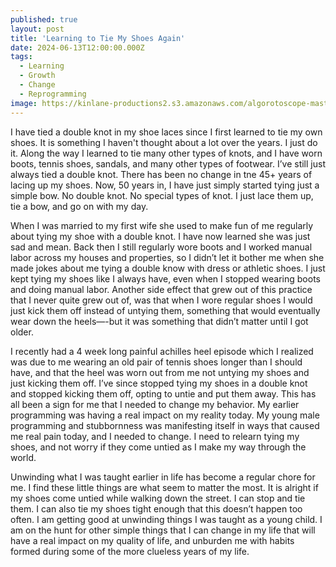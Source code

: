 ```yaml
---
published: true
layout: post
title: 'Learning to Tie My Shoes Again'
date: 2024-06-13T12:00:00.000Z
tags:
  - Learning
  - Growth
  - Change
  - Reprogramming
image: https://kinlane-productions2.s3.amazonaws.com/algorotoscope-master/green-circuit-kin-poppy-bench.jpeg
---
```

I have tied a double knot in my shoe laces since I first learned to tie my own shoes. It is something I haven't thought about a lot over the years. I just do it. Along the way I learned to tie many other types of knots, and I have worn boots, tennis shoes, sandals, and many other types of footwear. I’ve still just always tied a double knot. There has been no change in tne 45+ years of lacing up my shoes. Now, 50 years in, I have just simply started tying just a simple bow. No double knot. No special types of knot. I just lace them up, tie a bow, and go on with my day.

When I was married to my first wife she used to make fun of me regularly about tying my shoe with a double knot. I have now learned she was just sad and mean. Back then I still regularly wore boots and I worked manual labor across my houses and properties, so I didn’t let it bother me when she made jokes about me tying a double know with dress or athletic shoes. I just kept tying my shoes like I always have, even when I stopped wearing boots and doing manual labor. Another side effect that grew out of this practice that I never quite grew out of, was that when I wore regular shoes I would just kick them off instead of untying them, something that would eventually wear down the heels—-but it was something that didn’t matter until I got older.

I recently had a 4 week long painful achilles heel episode which I realized was due to me wearing an old pair of tennis shoes longer than I should have, and that the heel was worn out from me not untying my shoes and just kicking them off. I’ve since stopped tying my shoes in a double knot and stopped kicking them off, opting to untie and put them away. This has all been a sign for me that I needed to change my behavior. My earlier programming was having a real impact on my reality today. My young male programming and stubbornness was manifesting itself in ways that caused me real pain today, and I needed to change. I need to relearn tying my shoes, and not worry if they come untied as I make my way through the world.

Unwinding what I was taught earlier in life has become a regular chore for me. I find these little things are what seem to matter the most. It is alright if my shoes come untied while walking down the street. I can stop and tie them. I can also tie my shoes tight enough that this doesn’t happen too often. I am getting good at unwinding things I was taught as a young child. I am on the hunt for other simple things that I can change in my life that will have a real impact on my quality of life, and unburden me with habits formed during some of the more clueless years of my life.